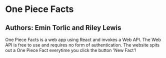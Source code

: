 # One Piece Facts

## Authors: Emin Torlic and Riley Lewis

One Piece Facts is a web app using React and invokes a Web API. The Web API is free to use and requires no form of authentication.
The website spits out a One Piece Fact everytime you click the button 'New Fact'!
